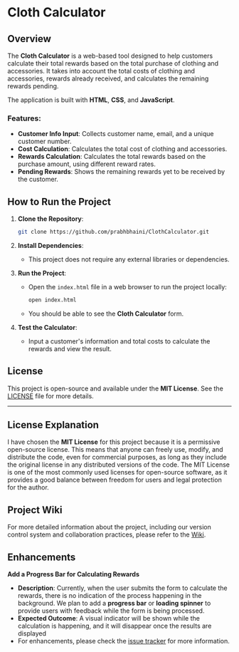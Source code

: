 # Cloth Calculator

## Overview

The **Cloth Calculator** is a web-based tool designed to help customers calculate their total rewards based on the total purchase of clothing and accessories. It takes into account the total costs of clothing and accessories, rewards already received, and calculates the remaining rewards pending.

The application is built with **HTML**, **CSS**, and **JavaScript**.

### Features:
- **Customer Info Input**: Collects customer name, email, and a unique customer number.
- **Cost Calculation**: Calculates the total cost of clothing and accessories.
- **Rewards Calculation**: Calculates the total rewards based on the purchase amount, using different reward rates.
- **Pending Rewards**: Shows the remaining rewards yet to be received by the customer.

## How to Run the Project

1. **Clone the Repository**:
   ```bash
   git clone https://github.com/prabhbhaini/ClothCalculator.git

2. **Install Dependencies**:
   - This project does not require any external libraries or dependencies.

3. **Run the Project**:
   - Open the `index.html` file in a web browser to run the project locally:
     ```bash
     open index.html
     ```
   - You should be able to see the **Cloth Calculator** form.

4. **Test the Calculator**:
   - Input a customer's information and total costs to calculate the rewards and view the result.
## License

This project is open-source and available under the **MIT License**. See the [LICENSE](LICENSE) file for more details.

---

## License Explanation

I have chosen the **MIT License** for this project because it is a permissive open-source license. This means that anyone can freely use, modify, and distribute the code, even for commercial purposes, as long as they include the original license in any distributed versions of the code. The MIT License is one of the most commonly used licenses for open-source software, as it provides a good balance between freedom for users and legal protection for the author.

## Project Wiki

For more detailed information about the project, including our version control system and collaboration practices, please refer to the [Wiki](https://github.com//prabhbhaini/ClothCalculator/wiki).


## Enhancements 
**Add a Progress Bar for Calculating Rewards**
   - **Description**: Currently, when the user submits the form to calculate the rewards, there is no indication of the process happening in the background. We plan to add a **progress bar** or **loading spinner** to provide users with feedback while the form is being processed.
   - **Expected Outcome**: A visual indicator will be shown while the calculation is happening, and it will disappear once the results are displayed
   - For enhancements, please check the [issue tracker](https://github.com/prabhbhaini/ClothCalculator/issues1) for more information.



